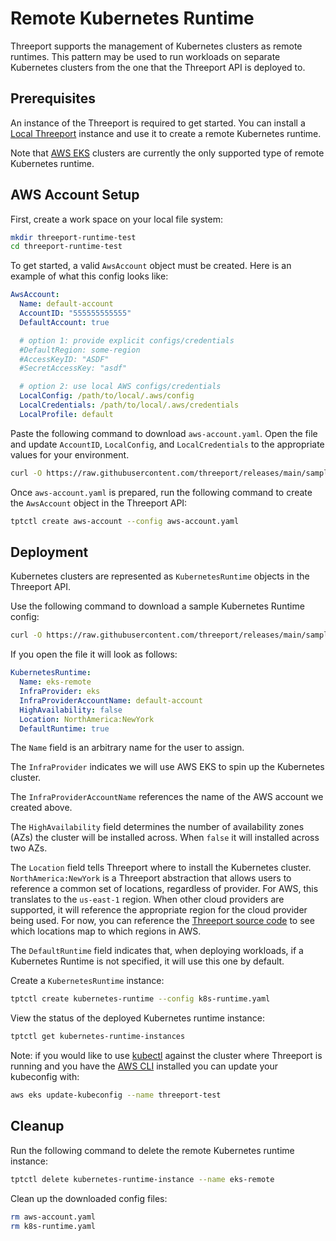 # Remote Kubernetes Runtime

Threeport supports the management of Kubernetes clusters as remote runtimes.
This pattern may be used to run workloads on separate Kubernetes clusters from the one
that the Threeport API is deployed to.

## Prerequisites

An instance of the Threeport is required to get started.  You can install a
[Local Threeport](../install/install-threeport-local.md) instance and use it to
create a remote Kubernetes runtime.

Note that [AWS EKS](https://aws.amazon.com/eks/) clusters are currently the only
supported type of remote Kubernetes runtime.

## AWS Account Setup

First, create a work space on your local file system:

```bash
mkdir threeport-runtime-test
cd threeport-runtime-test
```

To get started, a valid `AwsAccount` object must be created. Here is an example of what this config looks like:

```yaml
AwsAccount:
  Name: default-account
  AccountID: "555555555555"
  DefaultAccount: true

  # option 1: provide explicit configs/credentials
  #DefaultRegion: some-region
  #AccessKeyID: "ASDF"
  #SecretAccessKey: "asdf"

  # option 2: use local AWS configs/credentials
  LocalConfig: /path/to/local/.aws/config
  LocalCredentials: /path/to/local/.aws/credentials
  LocalProfile: default
```

Paste the following command to download `aws-account.yaml`. Open the file and update `AccountID`,
`LocalConfig`, and `LocalCredentials` to the appropriate values for your environment.

```bash
curl -O https://raw.githubusercontent.com/threeport/releases/main/samples/aws-account.yaml
```

Once `aws-account.yaml` is prepared, run the following command to create the `AwsAccount`
object in the Threeport API:
```bash
tptctl create aws-account --config aws-account.yaml
```

## Deployment

Kubernetes clusters are represented as `KubernetesRuntime` objects in the Threeport API.

Use the following command to download a sample Kubernetes Runtime config:

```bash
curl -O https://raw.githubusercontent.com/threeport/releases/main/samples/k8s-runtime.yaml
```

If you open the file it will look as follows:

```yaml
KubernetesRuntime:
  Name: eks-remote
  InfraProvider: eks
  InfraProviderAccountName: default-account
  HighAvailability: false
  Location: NorthAmerica:NewYork
  DefaultRuntime: true
```

The `Name` field is an arbitrary name for the user to assign.

The `InfraProvider` indicates we will use AWS EKS to spin up the Kubernetes
cluster.

The `InfraProviderAccountName` references the name of the AWS account we
created above.

The `HighAvailability` field determines the number of availability zones (AZs) the
cluster will be installed across.  When `false` it will installed across two AZs.

The `Location` field tells Threeport where to install the Kubernetes cluster.
`NorthAmerica:NewYork` is a Threeport abstraction that allows users to reference
a common set of locations, regardless of provider.  For AWS, this translates to
the `us-east-1` region.  When other cloud providers are supported, it will
reference the appropriate region for the cloud provider being used.  For now,
you can reference the [Threeport source
code](https://github.com/threeport/threeport/blob/main/internal/kubernetes-runtime/mapping/location.go#L49)
to see which locations map to which regions in AWS.

The `DefaultRuntime` field indicates that, when deploying workloads, if a
Kubernetes Runtime is not specified, it will use this one by default.

Create a `KubernetesRuntime` instance:
```bash
tptctl create kubernetes-runtime --config k8s-runtime.yaml
```

View the status of the deployed Kubernetes runtime instance:
```bash
tptctl get kubernetes-runtime-instances
```

Note: if you would like to use
[kubectl](https://kubernetes.io/docs/tasks/tools/#kubectl)
against the cluster where Threeport is
running and you have the [AWS CLI](https://aws.amazon.com/cli/)
installed you can update your kubeconfig
with:

```bash
aws eks update-kubeconfig --name threeport-test
```

## Cleanup


Run the following command to delete the remote Kubernetes runtime instance:
```bash
tptctl delete kubernetes-runtime-instance --name eks-remote
```

Clean up the downloaded config files:
```bash
rm aws-account.yaml
rm k8s-runtime.yaml
```
